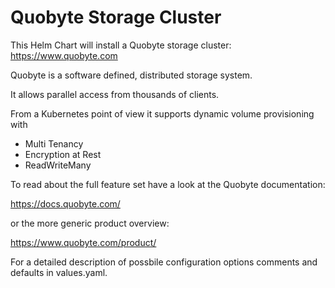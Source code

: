 # Quobyte Storage Cluster 

This Helm Chart will install a Quobyte storage cluster:
https://www.quobyte.com

Quobyte is a software defined, distributed storage system.

It allows parallel access from thousands of clients.

From a Kubernetes point of view it supports dynamic volume 
provisioning with 

* Multi Tenancy 
* Encryption at Rest
* ReadWriteMany

To read about the full feature set have a look at the Quobyte documentation:

https://docs.quobyte.com/

or the more generic product overview:

https://www.quobyte.com/product/

For a detailed description of possbile configuration options comments and defaults in 
values.yaml.
